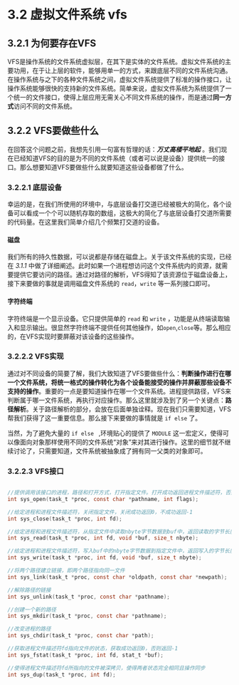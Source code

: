 # 3.2 虚拟文件系统 vfs
## 3.2.1 为何要存在VFS
VFS是操作系统的文件系统虚拟层，在其下是实体的文件系统。虚拟文件系统的主要功用，在于让上层的软件，能够用单一的方式，来跟底层不同的文件系统沟通。在操作系统与之下的各种文件系统之间，虚拟文件系统提供了标准的操作接口，让操作系统能够很快的支持新的文件系统。简单来说，虚拟文件系统为系统提供了一个统一的文件接口，使得上层应用无需关心不同文件系统的操作，而是通过**同一方式**访问不同的文件系统。
## 3.2.2 VFS要做些什么
在回答这个问题之前，我想先引用一句富有哲理的话：**_万丈高楼平地起_** 。我们现在已经知道VFS的目的是为不同的文件系统（或者可以说是设备）提供统一的接口。那么想要知道VFS要做些什么就要知道这些设备都做了什么。
### 3.2.2.1 底层设备
幸运的是，在我们所使用的环境中，与底层设备打交道已经被极大的简化，各个设备可以看成一个个可以随机存取的数组，这极大的简化了与底层设备打交道所需要的代码量。在这里我们简单介绍几个频繁打交道的设备。
#### 磁盘
我们所有的持久性数据，可以说都是存储在磁盘上。关于该文件系统的实现，已经在 _3.1.1_ 中做了详细阐述。此时如果一个进程想访问这个文件系统内的资源，就需要提供它要访问的路径。通过对路径的解析，VFS得知了该资源位于磁盘设备上，接下来要做的事就是调用磁盘文件系统的 ``read``，``write`` 等一系列接口即可。
#### 字符终端
字符终端是一个显示设备。它只提供简单的 ``read`` 和 ``write`` ，功能是从终端读取输入和显示输出。很显然字符终端不提供任何其他操作，如``open``,``close``等。那么相应的，在VFS实现时要屏蔽对该设备的这些操作。

### 3.2.2.2 VFS实现
通过对不同设备的简要了解，我们大致知道了VFS要做些什么：**判断操作进行在哪一个文件系统，将统一格式的操作转化为各个设备能接受的操作并屏蔽那些设备不支持的操作**。重要的一点是要知道操作在哪一个文件系统。进程提供路径，VFS来判断属于哪一文件系统，再执行对应操作。那么这里就涉及到了另一个关键点：**路径解析**。关于路径解析的部分，会放在后面单独诠释。现在我们只需要知道，VFS帮我们获得了这一重要信息。那么接下来要做的事情就是 `` if else `` 了。

当然，为了避免大量的 ``if else `` ,环境贴心的提供了 ``MODULE`` 这一宏定义，使得可以像面向对象那样使用不同的文件系统“对象”来对其进行操作。这里的细节就不继续讨论了，只需要知道，文件系统被抽象成了拥有同一父类的对象即可。

### 3.2.2.3 VFS接口
```c

//提供调用该接口的进程，路径和打开方式，打开指定文件。打开成功返回进程文件描述符，否则返回-1
int sys_open(task_t *proc, const char *pathname, int flags);

//给定进程和进程文件描述符，关闭指定文件，关闭成功返回0，不成功返回-1
int sys_close(task_t *proc, int fd);

//给定进程和进程文件描述符，从指定文件中读取nbyte字节数据到buf中，返回读取的字节长度
int sys_read(task_t *proc, int fd, void *buf, size_t nbyte);

//给定进程和进程文件描述符，写入buf中的nbyte字节数据到指定文件中，返回写入的字节长度
int sys_write(task_t *proc, int fd, void *buf, size_t nbyte);

//将两个路径建立链接，即两个路径指向同一文件
int sys_link(task_t *proc, const char *oldpath, const char *newpath);

//解除路径的链接
int sys_unlink(task_t *proc, const char *pathname);

//创建一个新的路径
int sys_mkdir(task_t *proc, const char *pathname);

//改变进程的路径
int sys_chdir(task_t *proc, const char *path);

//获取进程文件描述符fd指向文件的状态，获取成功返回0，否则返回-1
int sys_fstat(task_t *proc, int fd, stat_t *buf);

//使得进程文件描述符fd所指向的文件被深拷贝，使得两者状态完全相同且操作同步
int sys_dup(task_t *proc, int fd);
```